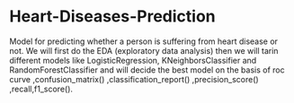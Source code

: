 # Heart-Diseases-Prediction
Model for predicting whether a person is suffering from heart disease or not. We will first do the EDA (exploratory data analysis) then we will tarin different models like LogisticRegression, KNeighborsClassifier and  RandomForestClassifier and will decide the best model on the basis of  roc curve ,confusion_matrix() ,classification_report() ,precision_score() ,recall,f1_score().
